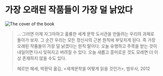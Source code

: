 # 가장 오래된 작품들이 가장 덜 낡았다

![The cover of the book](https://cdn.myeongjae.kim/blog/2016/01/14/xxlarge.jpeg)

>... 그러면 이제 자그마하고 훌륭한 세계 문학 도서관을 만들려는 우리의 과제로 돌아가 보자. 그 순간 우리는 모든 정신사의 근본 원칙에 부딪치게 된다. 즉 가장 오래된 작품들이 가장 덜 낡겠다는 원칙 말이다. 오늘 유행하고 주목을 받는 것이 내일이면 다시 잊혀지고 버려질 수 있다. 오늘 새롭고 흥미로운 것도 모레면 더 이상 존재하지 않을 수도 있다.
>
> 헤르만 헤세, 박환덕 옮김, <세계문학을 어떻게 읽을 것인가>, 범우사, 2012
